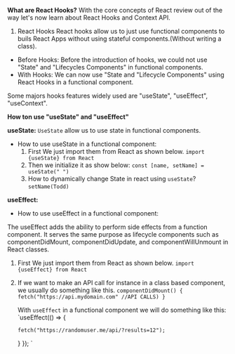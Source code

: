 **What are React Hooks?**
With the core concepts of React review out of the way let's now learn about React Hooks and Context API.

1.  React Hooks
    React hooks allow us to just use functional components to buils React Apps without using stateful components.(Without writing a class).

- Before Hooks:
  Before the introduction of hooks, we could not use "State" and "Lifecycles Components" in functional components.
- With Hooks:
  We can now use "State and "Lifecycle Components" using React Hooks in a functional component.

Some majors hooks features widely used are "useState", "useEffect", "useContext".

**How ton use "useState" and "useEffect"**

**useState:**
`UseState` allow us to use state in functional components.

- How to use useState in a functional component:
  1. First We just import them from React as shown below.
     `import {useState} from React`
  2. Then we initialize it as show below:
     `const [name, setName] = useState(" ")`
  3. How to dynamically change State in react using `useState`?
     `setName(Todd)`

**useEffect:**

- How to use useEffect in a functional component:

The useEffect adds the ability to perform side effects from a function component. It serves the same purpose as lifecycle components such as componentDidMount, componentDidUpdate, and componentWillUnmount in React classes.

1.  First We just import them from React as shown below.
    `import {useEffect} from React`
2.  If we want to make an API call for instance in a class based component, we usually do something like this.
    `componentDidMount() { fetch("https://api.mydomain.com" //API CALLS) }`

    With `useEffect` in a functional component we will do something like this:
    `useEffect(() => {

        fetch("https://randomuser.me/api/?results=12");

    }
    });
    `
